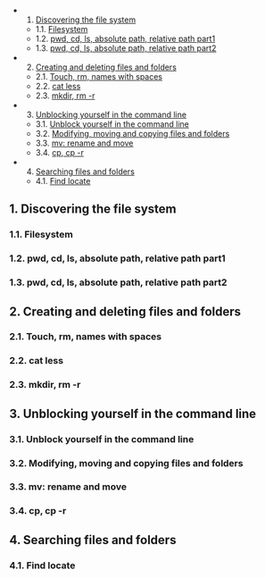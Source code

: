 <!-- vscode-markdown-toc -->
* 1. [Discovering the file system](#Discoveringthefilesystem)
	* 1.1. [Filesystem](#Filesystem)
	* 1.2. [pwd, cd, ls, absolute path, relative path part1](#pwdcdlsabsolutepathrelativepathpart1)
	* 1.3. [pwd, cd, ls, absolute path, relative path part2](#pwdcdlsabsolutepathrelativepathpart2)
* 2. [Creating and deleting files and folders](#Creatinganddeletingfilesandfolders)
	* 2.1. [Touch, rm, names with spaces](#Touchrmnameswithspaces)
	* 2.2. [cat less](#catless)
	* 2.3. [mkdir, rm -r](#mkdirrm-r)
* 3. [Unblocking yourself in the command line](#Unblockingyourselfinthecommandline)
	* 3.1. [Unblock yourself in the command line](#Unblockyourselfinthecommandline)
	* 3.2. [Modifying, moving and copying files and folders](#Modifyingmovingandcopyingfilesandfolders)
	* 3.3. [mv: rename and move](#mv:renameandmove)
	* 3.4. [cp, cp -r](#cpcp-r)
* 4. [Searching files and folders](#Searchingfilesandfolders)
	* 4.1. [Find locate](#Findlocate)

<!-- vscode-markdown-toc-config
	numbering=true
	autoSave=true
	/vscode-markdown-toc-config -->
<!-- /vscode-markdown-toc -->

##  1. <a name='Discoveringthefilesystem'></a>Discovering the file system
###  1.1. <a name='Filesystem'></a>Filesystem
###  1.2. <a name='pwdcdlsabsolutepathrelativepathpart1'></a>pwd, cd, ls, absolute path, relative path part1
###  1.3. <a name='pwdcdlsabsolutepathrelativepathpart2'></a>pwd, cd, ls, absolute path, relative path part2
##  2. <a name='Creatinganddeletingfilesandfolders'></a>Creating and deleting files and folders
###  2.1. <a name='Touchrmnameswithspaces'></a>Touch, rm, names with spaces
###  2.2. <a name='catless'></a>cat less
###  2.3. <a name='mkdirrm-r'></a>mkdir, rm -r
##  3. <a name='Unblockingyourselfinthecommandline'></a>Unblocking yourself in the command line
###  3.1. <a name='Unblockyourselfinthecommandline'></a>Unblock yourself in the command line
###  3.2. <a name='Modifyingmovingandcopyingfilesandfolders'></a>Modifying, moving and copying files and folders
###  3.3. <a name='mv:renameandmove'></a>mv: rename and move
###  3.4. <a name='cpcp-r'></a>cp, cp -r
##  4. <a name='Searchingfilesandfolders'></a>Searching files and folders
###  4.1. <a name='Findlocate'></a>Find locate